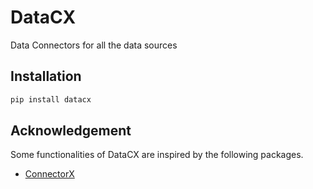 # DataCX
Data Connectors for all the data sources

## Installation
```bash
pip install datacx
```

## Acknowledgement

Some functionalities of DataCX are inspired by the following packages.

- [ConnectorX](https://github.com/sfu-db/connector-x)
